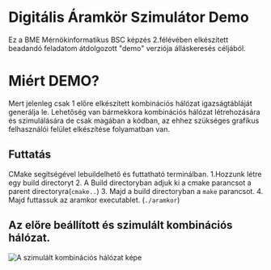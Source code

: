 # Digitális Áramkör Szimulátor Demo

Ez a BME Mérnökinformatikus BSC képzés 2.félévében elkészített beadandó feladatom átdolgozott "demo" verziója álláskeresés céljából.


# Miért DEMO?

Mert jelenleg csak 1 előre elkészített kombinációs hálózat igazságtábláját generálja le. Lehetőség van bármekkora kombinációs hálózat létrehozására és szimulálására de csak magában a kódban, az ehhez szükséges grafikus felhasználói felület elkészítése folyamatban van.

## Futtatás

CMake segítségével lebuildelhető és futtatható terminálban.
1.Hozzunk létre egy build directoryt
2. A Build directoryban adjuk ki a cmake parancsot a parent directoryra(`cmake..`)
3. Majd a build directoryban a `make` parancsot.
4. Majd futtassuk az aramkor executablet. (`./aramkor`)


## Az előre beállított és szimulált kombinációs hálózat.

![A szimulált kombinációs hálózat képe](https://i.ibb.co/YW8yFVd/aramkorkep.png)


